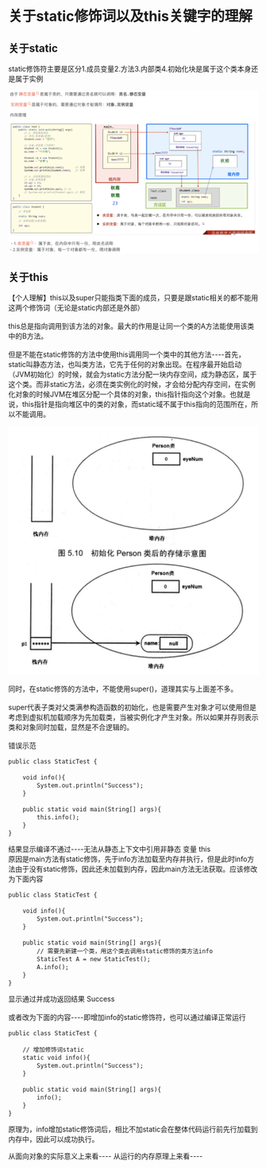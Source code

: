 <h1>关于static修饰词以及this关键字的理解</h1>
<h2>关于static</h2>
static修饰符主要是区分1.成员变量2.方法3.内部类4.初始化块是属于这个类本身还是属于实例 <br/>

![image](./Static/1-0.png)

<h2>关于this</h2>
【个人理解】this以及super只能指类下面的成员，只要是跟static相关的都不能用这两个修饰词（无论是static内部还是外部）<br/>
<br/>
this总是指向调用到该方法的对象。最大的作用是让同一个类的A方法能使用该类中的B方法。<br/>
<br/>
但是不能在static修饰的方法中使用this调用同一个类中的其他方法----首先，static叫静态方法，也叫类方法，它先于任何的对象出现。在程序最开始启动（JVM初始化）的时候，就会为static方法分配一块内存空间，成为静态区，属于这个类。而非static方法，必须在类实例化的时候，才会给分配内存空间，在实例化对象的时候JVM在堆区分配一个具体的对象，this指针指向这个对象。也就是说，this指针是指向堆区中的类的对象，而static域不属于this指向的范围所在，所以不能调用。<br/>

![image](./Static/1-1.png)

同时，在static修饰的方法中，不能使用super()，道理其实与上面差不多。<br/>
<br/>
super代表子类对父类满参构造函数的初始化，也是需要产生对象才可以使用但是考虑到虚拟机加载顺序为先加载类，当被实例化才产生对象。所以如果并存则表示类和对象同时加载，显然是不合逻辑的。<br/>
<br/>
错误示范

```
public class StaticTest {

    void info(){
        System.out.println("Success");
    }

    public static void main(String[] args){
        this.info();
    }
}
```

结果显示编译不通过----无法从静态上下文中引用非静态 变量 this <br/>
原因是main方法有static修饰，先于info方法加载至内存并执行，但是此时info方法由于没有static修饰，因此还未加载到内存，因此main方法无法获取。应该修改为下面内容

```
public class StaticTest {

    void info(){
        System.out.println("Success");
    }

    public static void main(String[] args){
        // 需要先新建一个类，用这个类去调用static修饰的类方法info
        StaticTest A = new StaticTest();
        A.info();
    }
}
```

显示通过并成功返回结果 Success <br/>
 <br/>
或者改为下面的内容----即增加info的static修饰符，也可以通过编译正常运行 <br/>

```
public class StaticTest {

    // 增加修饰词static
    static void info(){
        System.out.println("Success");
    }

    public static void main(String[] args){
        info();
    }
}
```

原理为，info增加static修饰词后，相比不加static会在整体代码运行前先行加载到内存中，因此可以成功执行。<br/>

从面向对象的实际意义上来看----
从运行的内存原理上来看----
